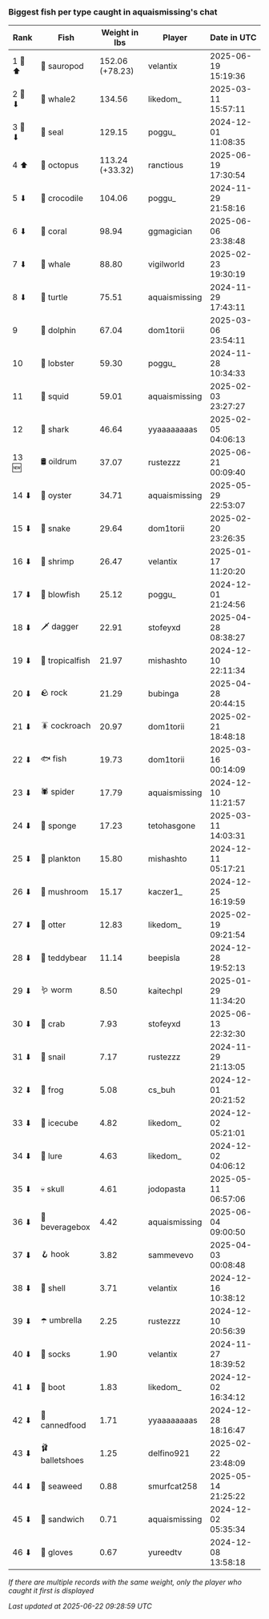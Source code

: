 ### Biggest fish per type caught in aquaismissing's chat
| Rank | Fish | Weight in lbs | Player | Date in UTC |
|------|--------|-----------|---------|------|
| 1 🥇 ⬆ | 🦕 sauropod | 152.06 (+78.23) | velantix | 2025-06-19 15:19:36 |
| 2 🥈 ⬇ | 🐋 whale2 | 134.56 | likedom_ | 2025-03-11 15:57:11 |
| 3 🥉 ⬇ | 🦭 seal | 129.15 | poggu_ | 2024-12-01 11:08:35 |
| 4 ⬆ | 🐙 octopus | 113.24 (+33.32) | ranctious | 2025-06-19 17:30:54 |
| 5 ⬇ | 🐊 crocodile | 104.06 | poggu_ | 2024-11-29 21:58:16 |
| 6 ⬇ | 🪸 coral | 98.94 | ggmagician | 2025-06-06 23:38:48 |
| 7 ⬇ | 🐳 whale | 88.80 | vigilworld | 2025-02-23 19:30:19 |
| 8 ⬇ | 🐢 turtle | 75.51 | aquaismissing | 2024-11-29 17:43:11 |
| 9  | 🐬 dolphin | 67.04 | dom1torii | 2025-03-06 23:54:11 |
| 10  | 🦞 lobster | 59.30 | poggu_ | 2024-11-28 10:34:33 |
| 11  | 🦑 squid | 59.01 | aquaismissing | 2025-02-03 23:27:27 |
| 12  | 🦈 shark | 46.64 | yyaaaaaaaas | 2025-02-05 04:06:13 |
| 13 🆕 | 🛢️ oildrum | 37.07 | rustezzz | 2025-06-21 00:09:40 |
| 14 ⬇ | 🦪 oyster | 34.71 | aquaismissing | 2025-05-29 22:53:07 |
| 15 ⬇ | 🐍 snake | 29.64 | dom1torii | 2025-02-20 23:26:35 |
| 16 ⬇ | 🦐 shrimp | 26.47 | velantix | 2025-01-17 11:20:20 |
| 17 ⬇ | 🐡 blowfish | 25.12 | poggu_ | 2024-12-01 21:24:56 |
| 18 ⬇ | 🗡️ dagger | 22.91 | stofeyxd | 2025-04-28 08:38:27 |
| 19 ⬇ | 🐠 tropicalfish | 21.97 | mishashto | 2024-12-10 22:11:34 |
| 20 ⬇ | 🪨 rock | 21.29 | bubinga | 2025-04-28 20:44:15 |
| 21 ⬇ | 🪳 cockroach | 20.97 | dom1torii | 2025-02-21 18:48:18 |
| 22 ⬇ | 🐟 fish | 19.73 | dom1torii | 2025-03-16 00:14:09 |
| 23 ⬇ | 🕷️ spider | 17.79 | aquaismissing | 2024-12-10 11:21:57 |
| 24 ⬇ | 🧽 sponge | 17.23 | tetohasgone | 2025-03-11 14:03:31 |
| 25 ⬇ | 🦠 plankton | 15.80 | mishashto | 2024-12-11 05:17:21 |
| 26 ⬇ | 🍄 mushroom | 15.17 | kaczer1_ | 2024-12-25 16:19:59 |
| 27 ⬇ | 🦦 otter | 12.83 | likedom_ | 2025-02-19 09:21:54 |
| 28 ⬇ | 🧸 teddybear | 11.14 | beepisla | 2024-12-28 19:52:13 |
| 29 ⬇ | 🪱 worm | 8.50 | kaitechpl | 2025-01-29 11:34:20 |
| 30 ⬇ | 🦀 crab | 7.93 | stofeyxd | 2025-06-13 22:32:30 |
| 31 ⬇ | 🐌 snail | 7.17 | rustezzz | 2024-11-29 21:13:05 |
| 32 ⬇ | 🐸 frog | 5.08 | cs_buh | 2024-12-01 20:21:52 |
| 33 ⬇ | 🧊 icecube | 4.82 | likedom_ | 2024-12-02 05:21:01 |
| 34 ⬇ | 🎏 lure | 4.63 | likedom_ | 2024-12-02 04:06:12 |
| 35 ⬇ | 💀 skull | 4.61 | jodopasta | 2025-05-11 06:57:06 |
| 36 ⬇ | 🧃 beveragebox | 4.42 | aquaismissing | 2025-06-04 09:00:50 |
| 37 ⬇ | 🪝 hook | 3.82 | sammevevo | 2025-04-03 00:08:48 |
| 38 ⬇ | 🐚 shell | 3.71 | velantix | 2024-12-16 10:38:12 |
| 39 ⬇ | ☂️ umbrella | 2.25 | rustezzz | 2024-12-10 20:56:39 |
| 40 ⬇ | 🧦 socks | 1.90 | velantix | 2024-11-27 18:39:52 |
| 41 ⬇ | 👢 boot | 1.83 | likedom_ | 2024-12-02 16:34:12 |
| 42 ⬇ | 🥫 cannedfood | 1.71 | yyaaaaaaaas | 2024-12-28 18:16:47 |
| 43 ⬇ | 🩰 balletshoes | 1.25 | delfino921 | 2025-02-22 23:48:09 |
| 44 ⬇ | 🌿 seaweed | 0.88 | smurfcat258 | 2025-05-14 21:25:22 |
| 45 ⬇ | 🥪 sandwich | 0.71 | aquaismissing | 2024-12-02 05:35:34 |
| 46 ⬇ | 🧤 gloves | 0.67 | yureedtv | 2024-12-08 13:58:18 |

_If there are multiple records with the same weight, only the player who caught it first is displayed_

_Last updated at 2025-06-22 09:28:59 UTC_